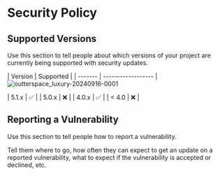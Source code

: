 # Security Policy

## Supported Versions

Use this section to tell people about which versions of your project are
currently being supported with security updates.

| Version | Supported          |
| ------- | ------------------ |![outterspace_luxury-20240916-0001](https://github.com/user-attachments/assets/01cfcba0-de9d-4fd6-95bc-320a224813fb)

| 5.1.x   | :white_check_mark: |
| 5.0.x   | :x:                |
| 4.0.x   | :white_check_mark: |
| < 4.0   | :x:                |

## Reporting a Vulnerability

Use this section to tell people how to report a vulnerability.

Tell them where to go, how often they can expect to get an update on a
reported vulnerability, what to expect if the vulnerability is accepted or
declined, etc.
